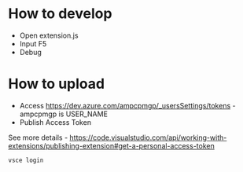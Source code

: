 # How to develop

* Open extension.js
* Input F5
* Debug

# How to upload

* Access https://dev.azure.com/ampcpmgp/_usersSettings/tokens - ampcpmgp is USER_NAME
* Publish Access Token


See more details - https://code.visualstudio.com/api/working-with-extensions/publishing-extension#get-a-personal-access-token

```
vsce login
```